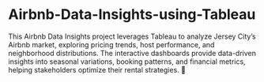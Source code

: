 # Airbnb-Data-Insights-using-Tableau
This Airbnb Data Insights project leverages Tableau to analyze Jersey City’s Airbnb market, exploring pricing trends, host performance, and neighborhood distributions. The interactive dashboards provide data-driven insights into seasonal variations, booking patterns, and financial metrics, helping stakeholders optimize their rental strategies. 🚀
